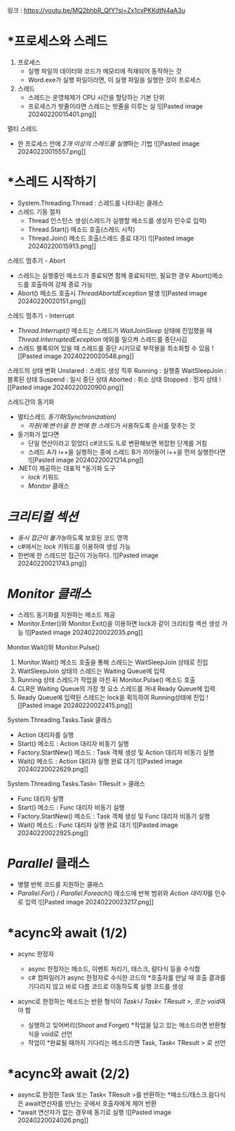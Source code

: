 링크 : https://youtu.be/MQ2bhbR_QfY?si=Zx1cvPKKdtN4aA3u


# *프로세스와 스레드
1. 프로세스
	- 실행 파일의 데이터와 코드가 메모리에 적재되어 동작하는 것
	- Word.exe가 실행 파일이라면, 이 실행 파일을 실행한 것이 프로세스
2. 스레드
	- 스레드는 운영체제가 CPU 시간을 할당하는 기본 단위
	- 프로세스가 밧줄이라면 스레드는 밧줄을 이루는 실
![[Pasted image 20240220015401.png]]


멀티 스레드
- 한 프로세스 안에 *2개 이상의 스레드를 실행*하는 기법
![[Pasted image 20240220015557.png]]



# *스레드 시작하기
- System.Threading.Thread : 스레드를 나타내는 클래스
- 스레드 기동 절차
	- Thread 인스턴스 생성(스레드가 실행할 메소드를 생성자 인수로 입력)
	- Thread.Start() 메소드 호출(스레드 시작)
	- Thread.Join() 메소드 호출(스레드 종료 대기)
![[Pasted image 20240220015913.png]]


스레드 멈추기 - Abort
- 스레드는 실행중인 메소드가 종료되면 함께 종료되지만, 필요한 경우 Abort()메소드를 호출하여 강제 종료 가능
- Abort() 메소드 호출시 *ThreadAbortdException* 발생
![[Pasted image 20240220020151.png]]


스레드 멈추기 - Interrupt
- *Thread.Interrupt()* 메소드는 스레드가 *WaitJoinSleep* 상태에 진입했을 때 *Thread.InterruptedException* 에외를 일으켜 스레드를 중단시김
- 스레드 블록되어 있을 때 스레드를 중단 시키므로 부작용을 최소화할 수 있음
![[Pasted image 20240220020548.png]]


스레드의 상태 변화
Unstared : 스레드 생성 직후
Running : 실행중
WaitSleepJoin : 블록된 상태
Suspend : 일시 중단 상태
Aborted : 취소 상태
Stopped : 정지 상태
![[Pasted image 20240220020900.png]]


스레드간의 동기화
- 멀티스레드 *동기화(Synchronization)*
	- *자원(예:변수)을 한 번에 한 스레드*가 사용하도록 순서를 맞추는 것
- 동기화가 없다면
	- 단일 연산이라고 믿었더 c#코드도 IL로 변환해보면 복잡한 단계를 거침
	- 스레드 A가 i++을 실행하는 중에 스레드 B가 끼어들어 i++을 먼저 실행한다면
![[Pasted image 20240220021214.png]]
- .NET이 제공하는 대표적 *동기화 도구
	- *lock* 키워드
	- *Monitor* 클래스


# *크리티컬 섹션*
- *동시 접근이 불가능*하도록 보호된 코드 영역
- c#에서는 *lock* 키워드를 이용하여 생성 가능
- 한번에 한 스레드만 접근이 가능하다.
![[Pasted image 20240220021743.png]]


# *Monitor 클래스*
- 스레드 동기화를 지원하는 메소드 제공
- Monitor.Enter()와 Monitor.Exit()을 이용하면 lock과 같이 크리티컬 섹션 생성 가능
![[Pasted image 20240220022035.png]]

Monitor.Wait()와 Monitor.Pulse()
1. Monitor.Wait() 메소드 호출을 통해 스레드는 WaitSleepJoin 상태로 진입
2. WaitSleepJoin 상태의 스레드는 Waiting Queue에 입력
3. Running 상태 스레드가 작업을 마친 뒤 Monitor.Pulse() 메소드 호출
4. CLR은 Waiting Queue의 가장 첫 요소 스레드를 꺼내 Ready Queue에 입력
5. Ready Queue에 입력된 스레드는 lock을 획득하여 Running상태에 진입
![[Pasted image 20240220022415.png]]


System.Threading.Tasks.Task 클래스
- Action 대리자를 실행
- Start() 메소드 : Action 대리자 비동기 실행
- Factory.StartNew() 메소드 : Task 객체 생성 및 Action 대리자 비동기 실행
- Wait() 메소드 : Action 대리자 실행 완료 대기
![[Pasted image 20240220022629.png]]


System.Threading.Tasks.Task< TResult > 클래스
- Func 대리자 실행
- Start() 메소드 : Func 대리자 비동기 실행
- Factory.StartNew() 메소드 : Task 객체 생성 및 Func 대리자 비동기 실행
- Wait() 메소드 : Func 대리자 실행 완료 대기
![[Pasted image 20240220022925.png]]


# *Parallel* 클래스
- 병렬 반복 코드를 지원하는 클래스
- *Parallel.For*() / *Parallel.Foreach*() 메소드에 반복 범위와 *Action 대리자*를 인수로 입력
![[Pasted image 20240220023217.png]]


# *acync와 await (1/2)
- acync 한정자
	- async 한정자는 메소드, 이벤트 처리기, 태스크, 람다식 등을 수식함
	- c# 컴파일러가 async 한정자로 수식한 코드의 *호출자를 만날 때 호출 결과를 기다리지 않고 바로 다름 코드로 이동하도록 실행 코드를 생성

- acync로 한정하는 메소드는 반환 형식이 *Task나 Task< TResult >, 또는 void*여야 함
	- 실행하고 잊어버리(Shoot and Forget) *작업을 담고 있는 메소드라면 반환형식을 void로 선언
	- 작업이 *완료될 때까지 기다리는 메소드라면 Task, Task< TResult > 로 선언


# *acync와 await (2/2)
- async로 한정한 Task 또는 Task< TResult >를 반환하는 *메소드/태스크.람다식은 await연산자를 만난는 곳에서 호출자에게 제어 반환
- *await 연산자가 없는 경우에 동기로 실행
![[Pasted image 20240220024026.png]]
